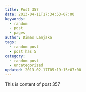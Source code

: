 ```yaml
---
title: Post 357
date: 2013-04-11T17:34:53+07:00
keywords:
  - random
  - post
  - pages
author: Dimas Lanjaka
tags:
  - random post
  - post has 5
category:
  - random post
  - uncategorized
updated: 2013-02-17T05:19:15+07:00
---
```

This is content of post 357